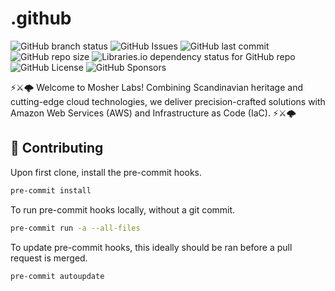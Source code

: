 # .github

![GitHub branch status](https://img.shields.io/github/checks-status/mosher-labs/.github/main)
![GitHub Issues](https://img.shields.io/github/issues/mosher-labs/.github)
![GitHub last commit](https://img.shields.io/github/last-commit/mosher-labs/.github)
![GitHub repo size](https://img.shields.io/github/repo-size/mosher-labs/.github)
![Libraries.io dependency status for GitHub repo](https://img.shields.io/librariesio/github/mosher-labs/.github)
![GitHub License](https://img.shields.io/github/license/mosher-labs/.github)
![GitHub Sponsors](https://img.shields.io/github/sponsors/mosher-labs)

⚡⚔️🌩️ Welcome to Mosher Labs! Combining Scandinavian heritage and cutting-edge cloud
technologies, we deliver precision-crafted solutions with Amazon Web Services (AWS)
and Infrastructure as Code (IaC). ⚡⚔️🌩️

## 🔰 Contributing

Upon first clone, install the pre-commit hooks.

```bash
pre-commit install
```

To run pre-commit hooks locally, without a git commit.

```bash
pre-commit run -a --all-files
```

To update pre-commit hooks, this ideally should be ran before a pull request is merged.

```bash
pre-commit autoupdate
```
